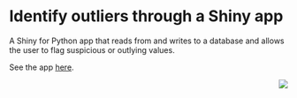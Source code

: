 # Identify outliers through a Shiny app

A Shiny for Python app that reads from and writes to a database and allows the user to flag suspicious or outlying values. 

See the app [here](https://connect.posit.cloud/skaltman/content/01922aab-06e0-fc8f-8958-30dd67f9af51).

<a href='https://connect.posit.cloud/publish?framework=shiny&sourceRepositoryURL=https%3A%2F%2Fgithub.com%2Fskaltman%2Foutliers-app-db-python&sourceRef=main&sourceRefType=branch&primaryFile=app.py&pythonVersion=3.11'><img src='https://cdn.connect.posit.cloud/assets/deploy-to-connect-blue.svg' align="right" /></a>
